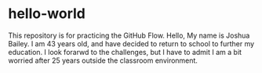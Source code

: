# hello-world
This repository is for practicing the GitHub Flow.
Hello,
My name is Joshua Bailey. I am 43 years old, and have decided to return to school to further my education. I look forarwd to the challenges, but I have to admit I am a bit worried after 25 years outside the classroom environment.
